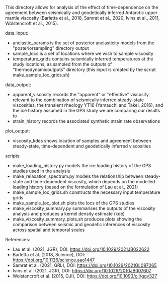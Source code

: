 This directory allows for analysis of the effect of time-dependence on the agreement between seismically and geodetically inferred Antarctic upper mantle viscosity (Barletta et al., 2018, Samrat et al., 2020, Ivins et al., 2011, Wolstencroft et al., 2015).

data_input:
- anelastic_params is the set of posterior anelasticity models from the "posteriorsampling" directory output
- sample_locs is a set of locations where we wish to sample viscosity
- temperature_grids contains seismically inferred temperatures at the study locations, as sampled from the outputs of "thermodynamicoutputs" directory (this input is created by the script make_sample_loc_grids.sh)

data_output:
- apparent_viscosity records the "apparent" or "effective" viscosity relevant to the combination of seismically inferred steady-state viscosities, the transient rheology YT16 (Yamauchi and Takei, 2016), and the ice history assumed in the GPS study we are comparing our results to
- strain_history records the associated synthetic strain rate observations 

plot_output:
- viscosity_kdes shows location of samples and agreement between steady-state, time-dependent and geodetically inferred viscosities

scripts:
- make_loading_history.py models the ice loading history of the GPS studies used in the analysis
- make_relaxation_spectrum.py models the relationship between steady-state and time-dependent viscosity, which depends on the modelled loading history (based on the formulation of Lau et al., 2021)
- make_sample_loc_grids.sh constructs the necessary input temperature grids
- make_sample_loc_plot.sh plots the locs of the GPS studies
- make_viscosity_summary.py summarises the outputs of the viscosity analysis and produces a kernel density estimate (kde)
- make_viscosity_summary_plots.sh produces plots showing the comparison between seismic and geodetic inferences of viscosity across spatial and temporal scales

References:
- Lau et al. (2021, JGR), DOI: https://doi.org/10.1029/2021JB022622
- Barletta et al. (2018, Science), DOI: https://doi.org/10.1126/science.aao1447
- Samrat et al. (2021, GRL), DOI: https://doi.org/10.1029/2021GL097065
- Ivins et al. (2021, JGR), DOI: https://doi.org/10.1029/2010JB007607
- Wolstencroft et al. (2015, GJI), DOI: https://doi.org/10.1093/gji/ggv327